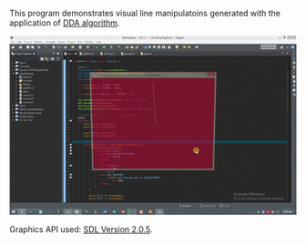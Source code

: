 This program demonstrates visual line manipulatoins generated with the application of [DDA algorithm][1].

![](https://github.com/C-Collamar/2D-Graphics-Programming/blob/master/Line%20Drawing/Line_Drawing.gif)

Graphics API used: [SDL Version 2.0.5][2].

[1]: https://en.wikipedia.org/wiki/Digital_differential_analyzer_(graphics_algorithm)
[2]: https://www.libsdl.org/download-2.0.php
